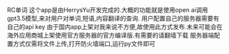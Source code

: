 RC单词
这个app是由HerrysYu开发完成的.大概的功能就是使用open ai调用gpt3.5模型,来对用户对单词,短语,内容翻译的查询.
用户配置自己的服务器需要有自己的api key
由于国内app上架对我来说不方便,故使用此方式发布.未来可能会在海外应用商城上架使用官方服务器的官方编译版.有需要的请翻墙下载
服务器端配置方式仅需将文件上传,打开防火墙端口,运行py文件即可
